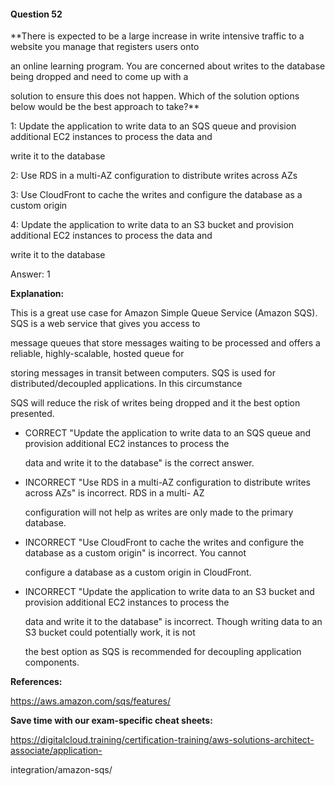 #### Question  52


**There is expected to be a large increase in write intensive traffic to a website you manage that registers users onto

an online learning program. You are concerned about writes to the database being dropped and need to come up with a

solution to ensure this does not happen. Which of the solution options below would be the best approach to take?**


1: Update the application to write data to an SQS queue and provision additional EC2 instances to process the data and

write it to the database


2: Use RDS in a multi-AZ configuration to distribute writes across AZs


3: Use CloudFront to cache the writes and configure the database as a custom origin


4: Update the application to write data to an S3 bucket and provision additional EC2 instances to process the data and

write it to the database


Answer: 1


**Explanation:**


This is a great use case for Amazon Simple Queue Service (Amazon SQS). SQS is a web service that gives you access to

message queues that store messages waiting to be processed and offers a reliable, highly-scalable, hosted queue for

storing messages in transit between computers. SQS is used for distributed/decoupled applications. In this circumstance

SQS will reduce the risk of writes being dropped and it the best option presented.


- CORRECT "Update the application to write data to an SQS queue and provision additional EC2 instances to process the

  data and write it to the database" is the correct answer.


- INCORRECT "Use RDS in a multi-AZ configuration to distribute writes across AZs" is incorrect. RDS in a multi- AZ

  configuration will not help as writes are only made to the primary database.


- INCORRECT "Use CloudFront to cache the writes and configure the database as a custom origin" is incorrect. You cannot

  configure a database as a custom origin in CloudFront.


- INCORRECT "Update the application to write data to an S3 bucket and provision additional EC2 instances to process the

  data and write it to the database" is incorrect. Though writing data to an S3 bucket could potentially work, it is not

  the best option as SQS is recommended for decoupling application components.


**References:**


https://aws.amazon.com/sqs/features/


**Save time with our exam-specific cheat sheets:**


https://digitalcloud.training/certification-training/aws-solutions-architect-associate/application-

integration/amazon-sqs/

